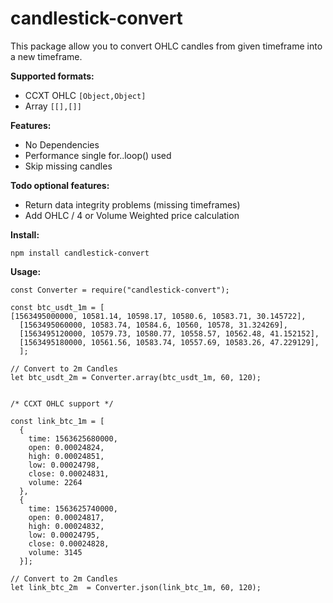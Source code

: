 # candlestick-convert
 
This package allow you to convert OHLC candles from given timeframe into a new timeframe.

**Supported formats:** 
- CCXT OHLC  ``` [Object,Object] ```
- Array  ``` [[],[]] ```

**Features:**
- No Dependencies
- Performance single for..loop() used
- Skip missing candles

**Todo optional features:**
- Return data integrity problems (missing timeframes)
- Add OHLC / 4 or Volume Weighted price calculation

**Install:**
```
npm install candlestick-convert
```

**Usage:**
```
const Converter = require("candlestick-convert");

const btc_usdt_1m = [
[1563495000000, 10581.14, 10598.17, 10580.6, 10583.71, 30.145722],
  [1563495060000, 10583.74, 10584.6, 10560, 10578, 31.324269],
  [1563495120000, 10579.73, 10580.77, 10558.57, 10562.48, 41.152152],
  [1563495180000, 10561.56, 10583.74, 10557.69, 10583.26, 47.229129],
  ];

// Convert to 2m Candles
let btc_usdt_2m = Converter.array(btc_usdt_1m, 60, 120);


/* CCXT OHLC support */

const link_btc_1m = [
  {
    time: 1563625680000,
    open: 0.00024824,
    high: 0.00024851,
    low: 0.00024798,
    close: 0.00024831,
    volume: 2264
  },
  {
    time: 1563625740000,
    open: 0.00024817,
    high: 0.00024832,
    low: 0.00024795,
    close: 0.00024828,
    volume: 3145
  }];

// Convert to 2m Candles
let link_btc_2m  = Converter.json(link_btc_1m, 60, 120);

```




